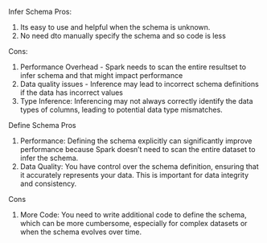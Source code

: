 Infer Schema
Pros:
1. Its easy to use and helpful when the schema is unknown.
2. No need dto manually specify the schema and so code is less

Cons:
1. Performance Overhead - Spark needs to scan the entire resultset to infer schema and that might impact performance
2. Data quality issues -  Inference may lead to incorrect schema definitions if the data has incorrect values
3. Type Inference: Inferencing may not always correctly identify the data types of columns, leading to potential data type mismatches.

Define Schema
Pros
1. Performance: Defining the schema explicitly can significantly improve performance because Spark doesn’t need to scan the entire dataset to infer the schema.
2. Data Quality: You have control over the schema definition, ensuring that it accurately represents your data. This is important for data integrity and consistency.

Cons
1. More Code: You need to write additional code to define the schema, which can be more cumbersome, especially for complex datasets or when the schema evolves over time.
